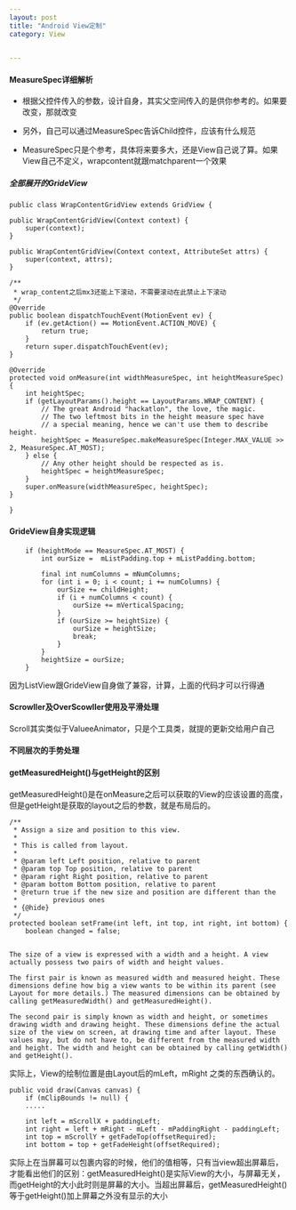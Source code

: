 ```yaml
---
layout: post
title: "Android View定制"
category: View
 

---
```



#### MeasureSpec详细解析


*  	根据父控件传入的参数，设计自身，其实父空间传入的是供你参考的。如果要改变，那就改变

*  	另外，自己可以通过MeasureSpec告诉Child控件，应该有什么规范

*  	MeasureSpec只是个参考，具体将来要多大，还是View自己说了算。如果View自己不定义，wrapcontent就跟matchparent一个效果
 
##### 全部展开的GrideView
 		
	public class WrapContentGridView extends GridView {

	public WrapContentGridView(Context context) {
		super(context);
	}

	public WrapContentGridView(Context context, AttributeSet attrs) {
		super(context, attrs);
	}
	
	/**
	 * wrap_content之后mx3还能上下滚动，不需要滚动在此禁止上下滚动
	 */
	@Override
	public boolean dispatchTouchEvent(MotionEvent ev) {
		if (ev.getAction() == MotionEvent.ACTION_MOVE) {
			return true;
		}
		return super.dispatchTouchEvent(ev);
	}

	@Override
	protected void onMeasure(int widthMeasureSpec, int heightMeasureSpec) {
		int heightSpec;
		if (getLayoutParams().height == LayoutParams.WRAP_CONTENT) {
			// The great Android "hackatlon", the love, the magic.
			// The two leftmost bits in the height measure spec have
			// a special meaning, hence we can't use them to describe height.
			heightSpec = MeasureSpec.makeMeasureSpec(Integer.MAX_VALUE >> 2, MeasureSpec.AT_MOST);
		} else {
			// Any other height should be respected as is.
			heightSpec = heightMeasureSpec;
		}
		super.onMeasure(widthMeasureSpec, heightSpec);
	}
	
    }

 #### GrideView自身实现逻辑
 
        if (heightMode == MeasureSpec.AT_MOST) {
            int ourSize =  mListPadding.top + mListPadding.bottom;
           
            final int numColumns = mNumColumns;
            for (int i = 0; i < count; i += numColumns) {
                ourSize += childHeight;
                if (i + numColumns < count) {
                    ourSize += mVerticalSpacing;
                }
                if (ourSize >= heightSize) {
                    ourSize = heightSize;
                    break;
                }
            }
            heightSize = ourSize;
        }
        
        
因为ListView跟GrideView自身做了兼容，计算，上面的代码才可以行得通  


#### Scrowller及OverScowller使用及平滑处理

Scroll其实类似于ValueeAnimator，只是个工具类，就提的更新交给用户自己 

#### 不同层次的手势处理


####  getMeasuredHeight()与getHeight的区别

getMeasuredHeight()是在onMeasure之后可以获取的View的应该设置的高度，但是getHeight是获取的layout之后的参数，就是布局后的。

 
    /**
     * Assign a size and position to this view.
     *
     * This is called from layout.
     *
     * @param left Left position, relative to parent
     * @param top Top position, relative to parent
     * @param right Right position, relative to parent
     * @param bottom Bottom position, relative to parent
     * @return true if the new size and position are different than the
     *         previous ones
     * {@hide}
     */
    protected boolean setFrame(int left, int top, int right, int bottom) {
        boolean changed = false;
        
 
	The size of a view is expressed with a width and a height. A view actually possess two pairs of width and height values.
	
	The first pair is known as measured width and measured height. These dimensions define how big a view wants to be within its parent (see Layout for more details.) The measured dimensions can be obtained by calling getMeasuredWidth() and getMeasuredHeight().
	
	The second pair is simply known as width and height, or sometimes drawing width and drawing height. These dimensions define the actual size of the view on screen, at drawing time and after layout. These values may, but do not have to, be different from the measured width and height. The width and height can be obtained by calling getWidth() and getHeight().
	
实际上，View的绘制位置是由Layout后的mLeft，mRight 之类的东西确认的。

    public void draw(Canvas canvas) {
        if (mClipBounds != null) {
        .....
        
        int left = mScrollX + paddingLeft;
        int right = left + mRight - mLeft - mPaddingRight - paddingLeft;
        int top = mScrollY + getFadeTop(offsetRequired);
        int bottom = top + getFadeHeight(offsetRequired);	

实际上在当屏幕可以包裹内容的时候，他们的值相等，只有当view超出屏幕后，才能看出他们的区别：getMeasuredHeight()是实际View的大小，与屏幕无关，而getHeight的大小此时则是屏幕的大小。当超出屏幕后，getMeasuredHeight()等于getHeight()加上屏幕之外没有显示的大小
 